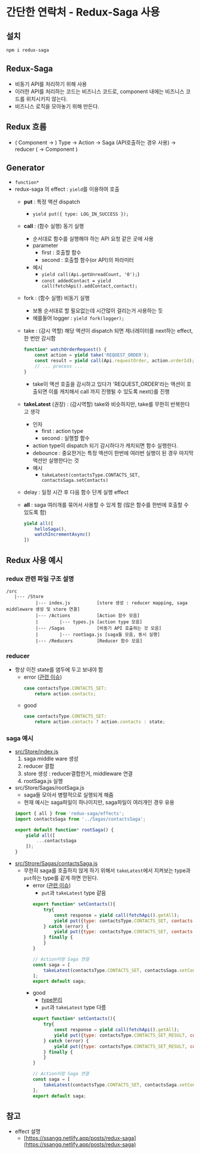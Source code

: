 # 간단한 연락처 - Redux-Saga 사용

## 설치
```powershell
npm i redux-saga
```

## Redux-Saga
* 비동기 API를 처리하기 위해 사용
* 이러한 API를 처리하는 코드는 비즈니스 코드로, component 내에는 비즈니스 코드를 위치시키지 않는다.
* 비즈니스 로직을 모아놓기 위해 만든다.

## Redux 흐름

* ( Component → ) Type → Action → Saga (API호출하는 경우 사용) → reducer ( → Component )

## Generator

* `function*`
* redux-saga 의 effect : `yield`를 이용하여 호출
    * **put** : 특정 액션 dispatch
        * `yield put({ type: LOG_IN_SUCCESS });`
    * **call** : (함수 실행) 동기 실행
        * 순서대로 함수를 실행해야 하는 API 요청 같은 곳에 사용
        * parameter
            * first : 호출할 함수
            * second : 호출할 함수(or API)의 파라미터
        * 예시
            * `yield call(Api.getUnreadCount, '0');`)
            * `const addedContact = yield call(fetchApi().addContact,contact);`
    * fork : (함수 실행) 비동기 실행
        * 보통 순서대로 할 필요없는데 시간많이 걸리는거 사용하는 듯 
        * 예를들어 logger : `yield fork(logger);`
    * take : (감시 역할) 해당 액션이 dispatch 되면 제너레이터를 next하는 effect, 한 번만 감시함
        ```javascript
        function* watchOrderRequest() {
            const action = yield take('REQUEST_ORDER');
            const result = yield call(Api.requestOrder, action.orderId);
            // ... process ...
        }
        ```
        * take이 액션 호출을 감시하고 있다가 'REQUEST_ORDER'라는 액션이 호출되면 이를 캐치해서 call 까지 진행될 수 있도록 next()를 진행
    * **takeLatest** (권장) : (감시역할) take와 비슷하지만, take를 무한히 반복한다고 생각
        * 인자
            * first : action type
            * second : 실행할 함수
        * action type이 dispatch 되기 감시하다가 캐치되면 함수 실행한다.
        * debounce : 중요한거는 특정 액션이 한번에 여러번 실행이 된 경우 마지막 액션만 실행한다는 것
        * 예시
            * `takeLatest(contactsType.CONTACTS_SET, contactsSaga.setContacts)`
        
    * delay : 일정 시간 후 다음 함수 단계 실행 effect
    * **all** : saga 여러개를 묶어서 사용할 수 있게 함 (많은 함수를 한번에 호출할 수 있도록 함)
        ```javascript
        yield all([
            helloSaga(),
            watchIncrementAsync()
        ])
        ```

## Redux 사용 예시

### redux 관련 파일 구조 설명
```
/src
   |--- /Store
           |--- index.js          [store 생성 : reducer mapping, saga middleware 생성 및 store 연결]
           |--- /Actions          [Action 함수 모음]
           |        |--- types.js [action type 모음]
           |--- /Sagas            [비동기 API 호출하는 것 모음]
           |        |--- rootSaga.js [saga들 모음, 동시 실행]
           |--- /Reducers         [Reducer 함수 모음]

```

### reducer 
* 항상 이전 state를 염두에 두고 보내야 함
    * error ([관련 이슈](https://velog.io/@mong-head/React-Redux-Saga-reducer-null-%EB%B0%98%ED%99%98))
        ```js
        case contactsType.CONTACTS_SET:
            return action.contacts;
        ```
    * good
        ```js
        case contactsType.CONTACTS_SET:
            return action.contacts ? action.contacts : state;
        ```

### saga 예시
* [src/Store/index.js](./src/Store/index.js)
    1. saga middle ware 생성
    2. reducer 결합
    3. store 생성 : reducer결합한거, middleware 연결
    4. rootSaga.js 실행
* src/Store/Sagas/rootSaga.js 
    * saga들 모아서 병렬적으로 실행되게 해줌
    * 현재 예시는 saga파일이 하나이지만, saga파일이 여러개인 경우 유용
    ```js
    import { all } from 'redux-saga/effects';
    import contactsSaga from '../Sagas/contactsSaga';

    export default function* rootSaga() {
        yield all([
            ...contactsSaga
        ]);
    }
    ```
* [src/Strore/Sagas/contactsSaga.js](./src/Store/Sagas/contactsSaga.js)
    * 무한히 saga를 호출하지 않게 하기 위해서 `takeLatest`에서 지켜보는 type과 `put`하는 type를 같게 하면 안된다.
        * error ([관련 이슈](https://velog.io/@mong-head/Error-React-Redux-Saga-saga-%EB%AC%B4%ED%95%9C%ED%9E%88-%EC%8B%A4%ED%96%89))
            * `put`과 `takeLatest` type 같음
            ```js
            export function* setContacts(){
                try{
                    const response = yield call(fetchApi().getAll);
                    yield put({type: contactsType.CONTACTS_SET, contacts : response.map(symbolizeObjectId)});
                } catch (error) {
                    yield put({type: contactsType.CONTACTS_SET, contacts : {}})
                } finally {
                }
            }

            // Action이랑 Saga 연결
            const saga = [
                takeLatest(contactsType.CONTACTS_SET, contactsSaga.setContacts)
            ];
            export default saga; 
            ```
        * good
            * [type분리](./src/Store/Actions/types.js) 
            * `put`과 `takeLatest` type 다름
            ```js
            export function* setContacts(){
                try{
                    const response = yield call(fetchApi().getAll);
                    yield put({type: contactsType.CONTACTS_SET_RESULT, contacts : response.map(symbolizeObjectId)});
                } catch (error) {
                    yield put({type: contactsType.CONTACTS_SET_RESULT, contacts : {}})
                } finally {
                }
            }

            // Action이랑 Saga 연결
            const saga = [
                takeLatest(contactsType.CONTACTS_SET, contactsSaga.setContacts)
            ];
            export default saga; 
            ```

## 참고
* effect 설명
    * [https://ssangq.netlify.app/posts/redux-saga](https://ssangq.netlify.app/posts/redux-saga)